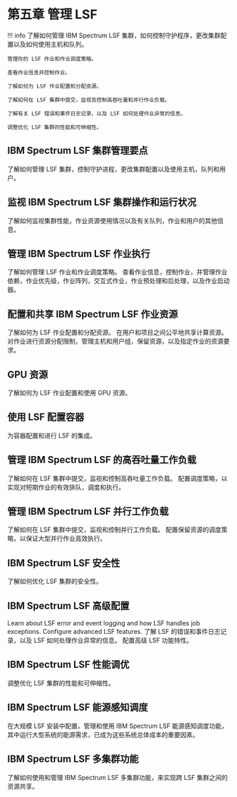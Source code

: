 # 第五章 管理 LSF

!!! info
    了解如何管理 IBM Spectrum LSF 集群，如何控制守护程序，更改集群配置以及如何使用主机和队列。
    
    管理你的 LSF 作业和作业调度策略。

    查看作业信息并控制作业。

    了解如何为 LSF 作业配置和分配资源。

    了解如何在 LSF 集群中提交，监视及控制高吞吐量和并行作业负载。

    了解有关 LSF 错误和事件日志记录，以及 LSF 如何处理作业异常的信息。

    调整优化 LSF 集群的性能和可伸缩性。


## IBM Spectrum LSF 集群管理要点
了解如何管理 LSF 集群，控制守护进程，更改集群配置以及使用主机，队列和用户。

## 监视 IBM Spectrum LSF 集群操作和运行状况
了解如何监视集群性能，作业资源使用情况以及有关队列，作业和用户的其他信息。

## 管理 IBM Spectrum LSF 作业执行
了解如何管理 LSF 作业和作业调度策略。 查看作业信息，控制作业，并管理作业依赖，作业优先级，作业阵列，交互式作业，作业预处理和后处理，以及作业启动器。

## 配置和共享 IBM Spectrum LSF 作业资源
了解如何为 LSF 作业配置和分配资源。 在用户和项目之间公平地共享计算资源。对作业进行资源分配限制，管理主机和用户组，保留资源，以及指定作业的资源要求。

## GPU 资源
了解如何为 LSF 作业配置和使用 GPU 资源。

## 使用 LSF 配置容器
为容器配置和进行 LSF 的集成。

## 管理 IBM Spectrum LSF 的高吞吐量工作负载
了解如何在 LSF 集群中提交，监视和控制高吞吐量工作负载。 配置调度策略，以实现对短期作业的有效排队，调度和执行。

## 管理 IBM Spectrum LSF 并行工作负载
了解如何在 LSF 集群中提交，监视和控制并行工作负载。 配置保留资源的调度策略，以保证大型并行作业高效执行。

## IBM Spectrum LSF 安全性
了解如何优化 LSF 集群的安全性。

## IBM Spectrum LSF 高级配置
Learn about LSF error and event logging and how LSF handles job exceptions. Configure advanced LSF features.
了解 LSF 的错误和事件日志记录，以及 LSF 如何处理作业异常的信息。 配置高级 LSF 功能特性。

## IBM Spectrum LSF 性能调优
调整优化 LSF 集群的性能和可伸缩性。

## IBM Spectrum LSF 能源感知调度
在大规模 LSF 安装中配置，管理和使用 IBM Spectrum LSF 能源感知调度功能，其中运行大型系统的能源需求，已成为这些系统总体成本的重要因素。

## IBM Spectrum LSF 多集群功能
了解如何使用和管理 IBM Spectrum LSF 多集群功能，来实现跨 LSF 集群之间的资源共享。
